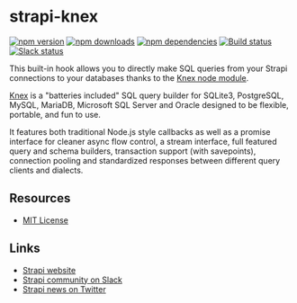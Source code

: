 # strapi-knex

[![npm version](https://img.shields.io/npm/v/strapi-knex.svg)](https://www.npmjs.org/package/strapi-knex)
[![npm downloads](https://img.shields.io/npm/dm/strapi-knex.svg)](https://www.npmjs.org/package/strapi-knex)
[![npm dependencies](https://david-dm.org/wistityhq/strapi-knex.svg)](https://david-dm.org/wistityhq/strapi-knex)
[![Build status](https://travis-ci.org/wistityhq/strapi-knex.svg?branch=master)](https://travis-ci.org/wistityhq/strapi-knex)
[![Slack status](http://strapi-slack.herokuapp.com/badge.svg)](http://slack.strapi.io)

This built-in hook allows you to directly make SQL queries from your Strapi connections to your databases thanks to the [Knex node module](http://knexjs.org/).

[Knex](http://knexjs.org/) is a "batteries included" SQL query builder for SQLite3, PostgreSQL, MySQL, MariaDB, Microsoft SQL Server and Oracle designed to be flexible, portable, and fun to use.

It features both traditional Node.js style callbacks as well as a promise interface for cleaner async flow control, a stream interface, full featured query and schema builders, transaction support (with savepoints), connection pooling and standardized responses between different query clients and dialects.

## Resources

- [MIT License](LICENSE.md)

## Links

- [Strapi website](http://strapi.io/)
- [Strapi community on Slack](http://slack.strapi.io)
- [Strapi news on Twitter](https://twitter.com/strapijs)
